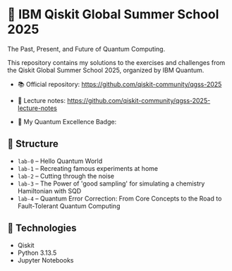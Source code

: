 # 🧠 IBM Qiskit Global Summer School 2025
The Past, Present, and Future of Quantum Computing.

This repository contains my solutions to the exercises and challenges from the Qiskit Global Summer School 2025, organized by IBM Quantum.

- 📚 Official repository: https://github.com/qiskit-community/qgss-2025

- 📝 Lecture notes: https://github.com/qiskit-community/qgss-2025-lecture-notes

- 🏅 My Quantum Excellence Badge:

## 📂 Structure

- `lab-0` – Hello Quantum World
- `lab-1` – Recreating famous experiments at home
- `lab-2` – Cutting through the noise
- `lab-3` – The Power of 'good sampling' for simulating a chemistry Hamiltonian with SQD
- `lab-4` – Quantum Error Correction: From Core Concepts to the Road to Fault-Tolerant Quantum Computing

## 🚀 Technologies

- Qiskit
- Python 3.13.5
- Jupyter Notebooks